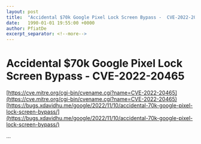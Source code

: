 ```yaml
---
layout: post
title:  "Accidental $70k Google Pixel Lock Screen Bypass -  CVE-2022-20465"
date:   1990-01-01 19:55:00 +0000
author: PfiatDe
excerpt_separator: <!--more-->
---
```


# Accidental $70k Google Pixel Lock Screen Bypass -  CVE-2022-20465
[https://cve.mitre.org/cgi-bin/cvename.cgi?name=CVE-2022-20465](https://cve.mitre.org/cgi-bin/cvename.cgi?name=CVE-2022-20465)
[https://bugs.xdavidhu.me/google/2022/11/10/accidental-70k-google-pixel-lock-screen-bypass/](https://bugs.xdavidhu.me/google/2022/11/10/accidental-70k-google-pixel-lock-screen-bypass/)

...
<!--more-->
